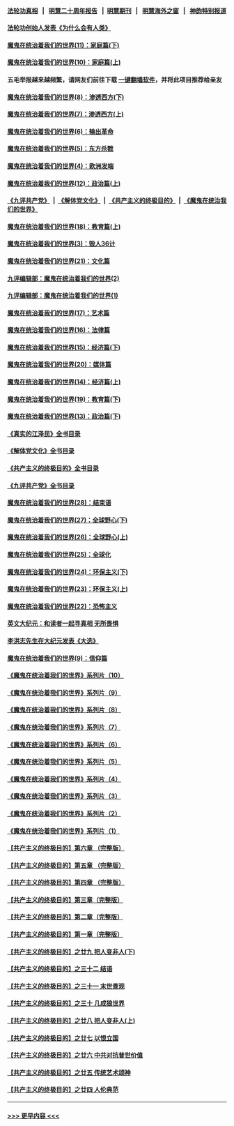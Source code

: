 #### [法轮功真相](https://github.com/gfw-breaker/truth/blob/master/README.md?t=0) &nbsp;&nbsp;|&nbsp;&nbsp; [明慧二十周年报告](https://github.com/gfw-breaker/mh-reports/blob/master/README.md?t=0) &nbsp;&nbsp;|&nbsp;&nbsp;[明慧期刊](https://github.com/gfw-breaker/mh-qikan) &nbsp;&nbsp;|&nbsp;&nbsp; [明慧海外之窗](https://github.com/gfw-breaker/mh-news/blob/master/README.md?t=0) &nbsp;&nbsp;|&nbsp;&nbsp; [神韵特别报道](https://github.com/gfw-breaker/mh-news/blob/master/shenyun.md?t=0)
#### [法轮功创始人发表《为什么会有人类》](../pages/nsc422/n13912117.md?t=03130943) 
#### [魔鬼在统治着我们的世界(11)：家庭篇(下)](../pages/nsc422/n10440961.md?t=03130943) 
#### [魔鬼在统治着我们的世界(10)：家庭篇(上)](../pages/nsc422/n10435448.md?t=03130943) 
#### 五毛举报越来越频繁，请网友们前往下载 [一键翻墙软件](https://github.com/gfw-breaker/ssr-accounts)，并将此项目推荐给亲友
#### [魔鬼在统治着我们的世界(8)：渗透西方(下)](../pages/nsc422/n10429603.md?t=03130943) 
#### [魔鬼在统治着我们的世界(7)：渗透西方(上)](../pages/nsc422/n10426013.md?t=03130943) 
#### [魔鬼在统治着我们的世界(6)：输出革命](../pages/nsc422/n10421536.md?t=03130943) 
#### [魔鬼在统治着我们的世界(5)：东方杀戮](../pages/nsc422/n10417707.md?t=03130943) 
#### [魔鬼在统治着我们的世界(4)：欧洲发端](../pages/nsc422/n10414890.md?t=03130943) 
#### [魔鬼在统治着我们的世界(12)：政治篇(上)](../pages/nsc422/n10444576.md?t=03130943) 
#### [《九评共产党》](https://github.com/begood0513/9ping.md/blob/master/README.md) &nbsp;|&nbsp; [《解体党文化》](../../../../jtdwh.md/blob/master/README.md)  &nbsp;|&nbsp; [《共产主义的终极目的》](../../../../gczydzjmd.md/blob/master/README.md) &nbsp;|&nbsp; [《魔鬼在统治我们的世界》](../../../../mgztzwmdsj.md/blob/master/README.md) 
#### [魔鬼在统治着我们的世界(18)：教育篇(上)](../pages/nsc422/n10526970.md?t=03130943) 
#### [魔鬼在统治着我们的世界(3)：毁人36计](../pages/nsc422/n10411583.md?t=03130943) 
#### [魔鬼在统治着我们的世界(21)：文化篇](../pages/nsc422/n10597706.md?t=03130943) 
#### [九评编辑部：魔鬼在统治着我们的世界(2)](../pages/nsc422/n10410036.md?t=03130943) 
#### [九评编辑部：魔鬼在统治着我们的世界(1)](../pages/nsc422/n10406825.md?t=03130943) 
#### [魔鬼在统治着我们的世界(17)：艺术篇](../pages/nsc422/n10499093.md?t=03130943) 
#### [魔鬼在统治着我们的世界(16)：法律篇](../pages/nsc422/n10485969.md?t=03130943) 
#### [魔鬼在统治着我们的世界(15)：经济篇(下)](../pages/nsc422/n10469975.md?t=03130943) 
#### [魔鬼在统治着我们的世界(20)：媒体篇](../pages/nsc422/n10586579.md?t=03130943) 
#### [魔鬼在统治着我们的世界(14)：经济篇(上)](../pages/nsc422/n10457370.md?t=03130943) 
#### [魔鬼在统治着我们的世界(19)：教育篇(下)](../pages/nsc422/n10564808.md?t=03130943) 
#### [魔鬼在统治着我们的世界(13)：政治篇(下)](../pages/nsc422/n10448270.md?t=03130943) 
#### [《真实的江泽民》全书目录](../pages/nsc422/n13721399.md?t=03130943) 
#### [《解体党文化》全书目录](../pages/nsc422/n13721157.md?t=03130943) 
#### [《共产主义的终极目的》全书目录](../pages/nsc422/n13721048.md?t=03130943) 
#### [《九评共产党》全书目录](../pages/nsc422/n13708085.md?t=03130943) 
#### [魔鬼在统治着我们的世界(28)：结束语](../pages/nsc422/n10936246.md?t=03130943) 
#### [魔鬼在统治着我们的世界(27)：全球野心(下)](../pages/nsc422/n10928319.md?t=03130943) 
#### [魔鬼在统治着我们的世界(26)：全球野心(上)](../pages/nsc422/n10900318.md?t=03130943) 
#### [魔鬼在统治着我们的世界(25)：全球化](../pages/nsc422/n10788205.md?t=03130943) 
#### [魔鬼在统治着我们的世界(24)：环保主义(下)](../pages/nsc422/n10695307.md?t=03130943) 
#### [魔鬼在统治着我们的世界(23)：环保主义(上)](../pages/nsc422/n10688613.md?t=03130943) 
#### [魔鬼在统治着我们的世界(22)：恐怖主义](../pages/nsc422/n10614727.md?t=03130943) 
#### [英文大纪元：和读者一起寻真相 无所畏惧](../pages/nsc422/n12542027.md?t=03130943) 
#### [李洪志先生在大纪元发表《大选》](../pages/nsc422/n12534746.md?t=03130943) 
#### [魔鬼在统治着我们的世界(9)：信仰篇](../pages/nsc422/n10432159.md?t=03130943) 
#### [《魔鬼在统治着我们的世界》系列片（10）](../pages/nsc422/n12292670.md?t=03130943) 
#### [《魔鬼在统治着我们的世界》系列片（9）](../pages/nsc422/n12290859.md?t=03130943) 
#### [《魔鬼在统治着我们的世界》系列片（8）](../pages/nsc422/n12287445.md?t=03130943) 
#### [《魔鬼在统治着我们的世界》系列片（7）](../pages/nsc422/n12283425.md?t=03130943) 
#### [《魔鬼在统治着我们的世界》系列片（6）](../pages/nsc422/n12282314.md?t=03130943) 
#### [《魔鬼在统治着我们的世界》系列片（5）](../pages/nsc422/n12281419.md?t=03130943) 
#### [《魔鬼在统治着我们的世界》系列片（4）](../pages/nsc422/n12274024.md?t=03130943) 
#### [《魔鬼在统治着我们的世界》系列片（3）](../pages/nsc422/n12271322.md?t=03130943) 
#### [《魔鬼在统治着我们的世界》系列片（2）](../pages/nsc422/n12269049.md?t=03130943) 
#### [《魔鬼在统治着我们的世界》系列片（1）](../pages/nsc422/n12267575.md?t=03130943) 
#### [【共产主义的终极目的】第六章 （完整版）](../pages/nsc422/n11428913.md?t=03130943) 
#### [【共产主义的终极目的】第五章 （完整版）](../pages/nsc422/n11428912.md?t=03130943) 
#### [【共产主义的终极目的】第四章 （完整版）](../pages/nsc422/n11428907.md?t=03130943) 
#### [【共产主义的终极目的】第三章（完整版）](../pages/nsc422/n11428848.md?t=03130943) 
#### [【共产主义的终极目的】第二章（完整版）](../pages/nsc422/n11428831.md?t=03130943) 
#### [【共产主义的终极目的】第一章（完整版）](../pages/nsc422/n11417651.md?t=03130943) 
#### [【共产主义的终极目的】之廿九 把人变非人(下)](../pages/nsc422/n11344140.md?t=03130943) 
#### [【共产主义的终极目的】之三十二 结语](../pages/nsc422/n11360535.md?t=03130943) 
#### [【共产主义的终极目的】之三十一 末世景观](../pages/nsc422/n11351129.md?t=03130943) 
#### [【共产主义的终极目的】之三十 几成狼世界](../pages/nsc422/n11348280.md?t=03130943) 
#### [【共产主义的终极目的】之廿八 把人变非人(上)](../pages/nsc422/n11340492.md?t=03130943) 
#### [【共产主义的终极目的】之廿七 以恨立国](../pages/nsc422/n11336944.md?t=03130943) 
#### [【共产主义的终极目的】之廿六 中共对抗普世价值](../pages/nsc422/n11324785.md?t=03130943) 
#### [【共产主义的终极目的】之廿五 传统艺术颂神](../pages/nsc422/n11296396.md?t=03130943) 
#### [【共产主义的终极目的】之廿四 人伦典范](../pages/nsc422/n11296397.md?t=03130943) 

----
#### [ >>> 更早内容 <<< ](../indexes/nsc422-earlier.md)
